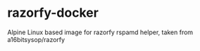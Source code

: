 # razorfy-docker
Alpine Linux based image for razorfy rspamd helper, taken from a16bitsysop/razorfy
